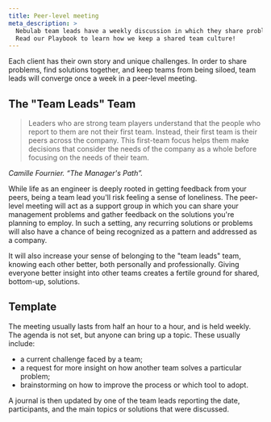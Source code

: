 ```yaml
---
title: Peer-level meeting
meta_description: >
  Nebulab team leads have a weekly discussion in which they share problems and solutions.
  Read our Playbook to learn how we keep a shared team culture!
---
```


Each client has their own story and unique challenges. In order to share problems,
find solutions together, and  keep teams from being siloed, team leads will
converge once a week in a peer-level meeting.

## The "Team Leads" Team

> Leaders who are strong team players understand that the people who report to
> them are not their first team. Instead, their first team is their peers across
> the company. This first-team focus helps them make decisions that consider the
> needs of the company as a whole before focusing on the needs of their team.

*Camille Fournier. “The Manager's Path”.*

While life as an engineer is deeply rooted in getting feedback from your peers,
being a team lead you'll risk feeling a sense of loneliness. The peer-level meeting
will act as a support group in which you can share your management problems and gather
feedback on the solutions you're planning to employ. In such a setting, any
recurring solutions or problems will also have a chance of being recognized as a
pattern and addressed as a company.

It will also increase your sense of belonging to the "team leads" team, knowing each
other better, both personally and professionally. Giving everyone better insight
into other teams creates a fertile ground for shared, bottom-up, solutions.

## Template

The meeting usually lasts from half an hour to a hour, and is held weekly.
The agenda is not set, but anyone can bring up a topic. These usually include:

- a current challenge faced by a team;
- a request for more insight on how another team solves a particular problem;
- brainstorming on how to improve the process or which tool to adopt.

A journal is then updated by one of the team leads reporting the date, participants, and
the main topics or solutions that were discussed.
